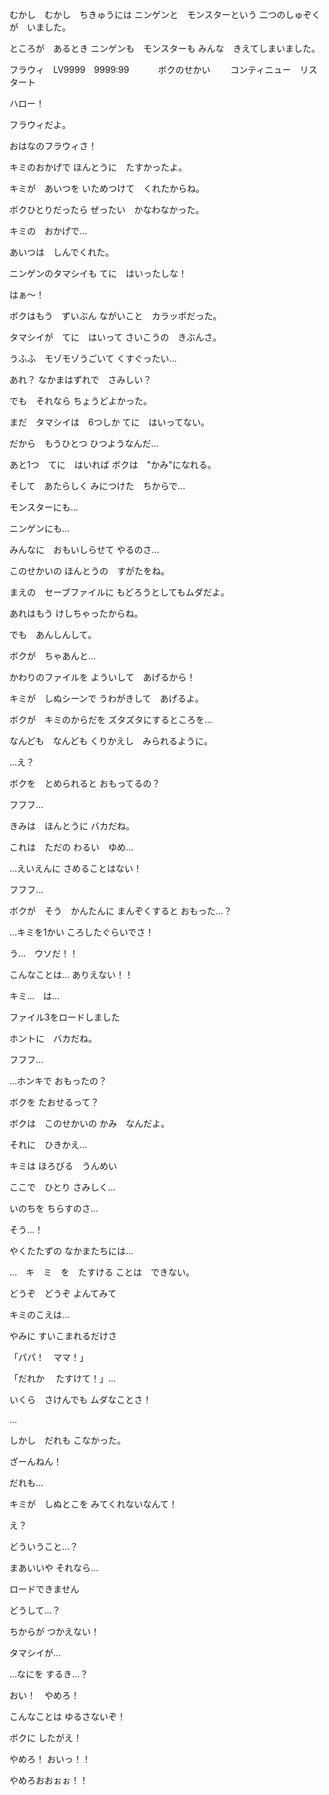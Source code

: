 むかし　むかし　ちきゅうには
ニンゲンと　モンスターという
二つのしゅぞくが　いました。

ところが　あるとき
ニンゲンも　モンスターも
みんな　きえてしまいました。


フラウィ　LV9999　9999:99
　　　ボクのせかい
　　コンティニュー　リスタート

ハロー！

フラウィだよ。

おはなのフラウィさ！

キミのおかげで
ほんとうに　たすかったよ。

キミが　あいつを
いためつけて　くれたからね。

ボクひとりだったら
ぜったい　かなわなかった。

キミの　おかげで…

あいつは　しんでくれた。

ニンゲンのタマシイも
てに　はいったしな！


はぁ〜！

ボクはもう　ずいぶん
ながいこと　カラッポだった。

タマシイが　てに　はいって
さいこうの　きぶんさ。

うふふ　モゾモゾうごいて
くすぐったい…

あれ？
なかまはずれで　さみしい？

でも　それなら
ちょうどよかった。

まだ　タマシイは　6つしか
てに　はいってない。

だから　もうひとつ
ひつようなんだ…

あと1つ　てに　はいれば
ボクは　"かみ"になれる。

そして　あたらしく
みにつけた　ちからで…

モンスターにも…

ニンゲンにも…

みんなに　おもいしらせて
やるのさ…

このせかいの
ほんとうの　すがたをね。


まえの　セーブファイルに
もどろうとしてもムダだよ。

あれはもう
けしちゃったからね。

でも　あんしんして。

ボクが　ちゃあんと…

かわりのファイルを
よういして　あげるから！

キミが　しぬシーンで
うわがきして　あげるよ。

ボクが　キミのからだを
ズタズタにするところを…

なんども　なんども
くりかえし　みられるように。

…え？

ボクを　とめられると
おもってるの？

フフフ…

きみは　ほんとうに
バカだね。

これは　ただの
わるい　ゆめ…

…えいえんに
さめることはない！

フフフ…

ボクが　そう　かんたんに
まんぞくすると
おもった…？

…キミを1かい
ころしたぐらいでさ！


う…　ウソだ！！

こんなことは…
ありえない！！

キミ…　は…

ファイル3をロードしました

ホントに　バカだね。

フフフ…

…ホンキで
おもったの？

ボクを
たおせるって？

ボクは　このせかいの
かみ　なんだよ。

それに　ひきかえ…

キミは
ほろびる　うんめい

ここで　ひとり
さみしく…

いのちを
ちらすのさ…

そう…！

やくたたずの
なかまたちには…

…　キ　ミ　を　たすける
ことは　できない。

どうぞ　どうぞ
よんてみて

キミのこえは…

やみに
すいこまれるだけさ

「パパ！　ママ！」

「だれか
　たすけて！」…

いくら　さけんでも
ムダなことさ！


…

しかし　だれも
こなかった。

ざーんねん！

だれも…

キミが　しぬとこを
みてくれないなんて！


え？

どういうこと…？

まあいいや
それなら…

ロードできません

どうして…？

ちからが
つかえない！

タマシイが…

…なにを
するき…？

おい！　やめろ！

こんなことは
ゆるさないぞ！

ボクに
したがえ！

やめろ！
おいっ！！

やめろおおぉぉ！！